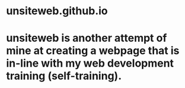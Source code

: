 # unsiteweb.github.io
# unsiteweb is another attempt of mine at creating a webpage that is in-line with my web development training (self-training).
